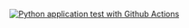 [![Python application test with Github Actions](https://github.com/TanLe14/CI-CD-project/actions/workflows/pythonapp.yml/badge.svg)](https://github.com/TanLe14/CI-CD-project/actions/workflows/pythonapp.yml)
